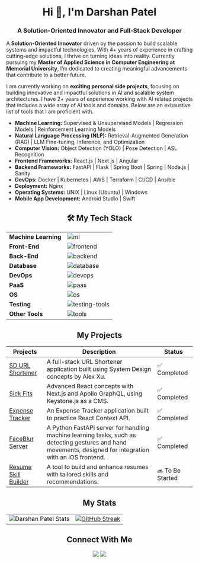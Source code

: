 <div align="center">
  <h1>Hi 👋, I'm Darshan Patel</h1>
  <h3>A Solution-Oriented Innovator and Full-Stack Developer</h3>
</div>

<p>A <b>Solution-Oriented Innovator</b> driven by the passion to build scalable systems and impactful technologies. With 4+ years of experience in crafting cutting-edge solutions, I thrive on turning ideas into reality. Currently pursuing my <b>Master of Applied Science in Computer Engineering at Memorial University</b>, I’m dedicated to creating meaningful advancements that contribute to a better future.

I am currently working on <b>exciting personal side projects</b>, focusing on building innovative and impactful solutions in AI and scalable system architectures. I have 2+ years of experience working with AI related projects that includes a wide array of AI tools and domains. Below are an exhaustive list of tools that I am proficient with.

<div>
<ul>
  <li><b>Machine Learning:</b> Supervised & Unsupervised Models | Regression Models | Reinforcement Learning Models</li>
  <li><b>Natural Language Processing (NLP):</b> Retrieval-Augmented Generation (RAG) | LLM Fine-tuning, Inference, and Optimization</li>
  <li><b>Computer Vision:</b> Object Detection (YOLO) | Pose Detection | ASL Recognition</li>
  <li><b>Frontend Frameworks:</b> React.js | Next.js | Angular</li>
  <li><b>Backend Frameworks:</b> FastAPI | Flask | Spring Boot | Spring | Node.js | Sanity</li>
  <li><b>DevOps:</b> Docker | Kubernetes | AWS | Terraform | CI/CD | Ansible</li>
  <li><b>Deployment:</b> Nginx</li>
  <li><b>Operating Systems:</b> UNIX | Linux (Ubuntu) | Windows</li>
  <li><b>Mobile App Development:</b> Android Studio | Swift </li>
</ul>
</p>
</div>
<div align="center">
  <h2>🛠️ My Tech Stack</h2>
  <table width="100%">
    <tbody>
      <tr>
        <td><b>Machine Learning</b></td>
        <td>
          <img src="https://skillicons.dev/icons?i=pytorch,tensorflow,sklearn,numpy" alt="ml" />
        </td>
      </tr>
      <tr>
        <td><b>Front-End</b></td>
        <td>
          <img src="https://skillicons.dev/icons?i=html,css,react,ts,nextjs,angular,tailwind,bootstrap" alt="frontend" />
        </td>
      </tr>
      <tr>
        <td><b>Back-End</b></td>
        <td>
          <img src="https://skillicons.dev/icons?i=js,ts,java,nodejs,python,fastapi,spring,express,graphql" alt="backend" />
        </td>
      </tr>
      <tr>
        <td><b>Database</b></td>
        <td>
          <img src="https://skillicons.dev/icons?i=mongodb,mysql,postgresql,redis,firebase,supabase" alt="database" />
        </td>
      </tr>
      <tr>
        <td><b>DevOps</b></td>
        <td>
          <img src="https://skillicons.dev/icons?i=docker,gitlab,kubernetes,nginx,githubactions,jenkins,terraform,ansible,bash" alt="devops" />
        </td>
      </tr>
      <tr>
        <td><b>PaaS</b></td>
        <td>
          <img src="https://skillicons.dev/icons?i=aws,vercel,heroku,netlify,gcp,azure" alt="paas" />
        </td>
      </tr>
      <tr>
        <td><b>OS</b></td>
        <td>
          <img src="https://skillicons.dev/icons?i=linux,ubuntu,windows,macos" alt="os" />
        </td>
      </tr>
      <tr>
        <td><b>Testing</b></td>
        <td>
          <img src="https://skillicons.dev/icons?i=jest,cypress,selenium,postman,sentry" alt="testing-tools" />
        </td>
      </tr>
      <tr>
        <td><b>Other Tools</b></td>
        <td>
          <img src="https://skillicons.dev/icons?i=figma,postman,sentry,notion,discord,selenium," alt="tools" />
        </td>
      </tr>
    </tbody>
  </table>
</div>

<h2 align="center">My Projects</h2>
<table>
  <thead>
    <th>Projects</th>
    <th>Description</th>
    <th>Status</th>
  </thead>
  <tbody>
    <tr>
      <td><a href="https://github.com/idarshan181/SD-url-shortener">SD URL Shortener</a></td>
      <td>A full-stack URL Shortener application built using System Design concepts by Alex Xu.</td>
      <td>✅ Completed</td>
    </tr>
    <tr>
      <td><a href="https://github.com/idarshan181/sick-fits-frontend">Sick Fits</a></td>
      <td>Advanced React concepts with Next.js and Apollo GraphQL, using Keystone.js as a CMS.</td>
      <td>✅ Completed</td>
    </tr>
    <tr>
      <td><a href="https://github.com/idarshan181/expense-tracker-react-context">Expense Tracker</a></td>
      <td>An Expense Tracker application built to practice React Context API.</td>
      <td>✅ Completed</td>
    </tr>
    <tr>
      <td><a href="https://github.com/idarshan181/faceblur-server-fastapi">FaceBlur Server</a></td>
      <td>A Python FastAPI server for handling machine learning tasks, such as detecting gestures and hand movements, designed for integration with an iOS frontend.</td>
      <td>✅ Completed</td>
    </tr>
    <tr>
      <td><a href="https://github.com/idarshan181/ResumeSkillBuilder">Resume Skill Builder</a></td>
      <td>A tool to build and enhance resumes with tailored skills and recommendations.</td>
      <td>🔜 To Be Started</td>
    </tr>
  </tbody>
</table>

<div align="center">
  <h2>My Stats</h2>
  <table>
    <tr>
      <!-- GitHub Stats -->
      <td>
        <img src="https://github-readme-stats.vercel.app/api?username=idarshan181&show_icons=true&theme=radical" alt="Darshan Patel Stats" />
      </td>
      <!-- GitHub Streak -->
      <td>
        <a href="https://git.io/streak-stats">
          <img src="https://github-readme-streak-stats-beige-three.vercel.app?user=idarshan181&theme=whatsapp-dark2" alt="GitHub Streak" />
        </a>
      </td>
    </tr>
  </table>
</div>

<div>
  <h2 align="center">Connect With Me</h2>
  <div style="display: flex; justify-content: center; align-items: center; gap: 20px;">
    <div align="center">
      <a href="www.linkedin.com/in/idarshan18" target="_blank"><img src="https://img.shields.io/badge/linkedin-%230077B5.svg?style=for-the-badge&logo=linkedin&logoColor=white"/></a>
      <a href="mailto:work.idarshan18@gmail.com" target="_blank" rel="noreferrer"><img src="https://img.shields.io/badge/Gmail-D14836?style=for-the-badge&logo=gmail&logoColor=white"/></a>
  </div>
</div>
